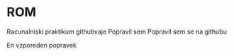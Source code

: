 # ROM
Racunalniski praktikum githubvaje
Popravil sem
Popravil sem se na githubu

En vzporeden popravek
